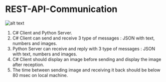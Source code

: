 # REST-API-Communication

![alt text](https://github.com/robert-upwork/REST-API-Communication/blob/master/screenshot.png?raw=true)

1. C# Client and Python Server.
2. C# Client can send and receive 3 type of messages : JSON with text, numbers and images.
3. Python Server can receive and reply with 3 type of messages : JSON with text, numbers and images.
4. C# Client should display an image before sending and display the image after reception.
5. The time between sending image and receiving it back should be below 80 msec on local machine.
